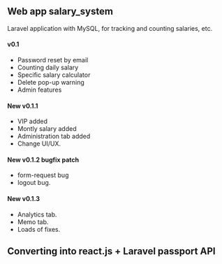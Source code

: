 ## Web app salary_system

Laravel application with MySQL, for tracking and counting salaries, etc.

#### v0.1
- Password reset by email
- Counting daily salary
- Specific salary calculator
- Delete pop-up warning
- Admin features

#### New v0.1.1
- VIP added
- Montly salary added
- Administration tab added
- Change UI/UX.

#### New v0.1.2 bugfix patch
- form-request bug
- logout bug.

#### New v0.1.3
- Analytics tab.
- Memo tab.
- Loads of fixes.

## Converting into react.js + Laravel passport API
